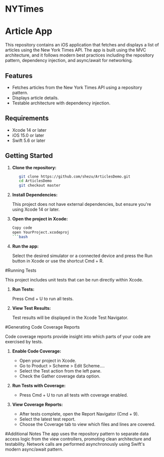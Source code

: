 # NYTimes
# Article App

This repository contains an iOS application that fetches and displays a list of articles using the New York Times API. The app is built using the MVC architecture, and it follows modern best practices including the repository pattern, dependency injection, and async/await for networking.

## Features

- Fetches articles from the New York Times API using a repository pattern.
- Displays article details.
- Testable architecture with dependency injection.

## Requirements

- Xcode 14 or later
- iOS 15.0 or later
- Swift 5.6 or later

## Getting Started

1. **Clone the repository:**
    ```bash
       git clone https://github.com/shezu/ArticlesDemo.git
       cd ArticlesDemo
       git checkout master
    ```
2. **Install Dependencies:**

    This project does not have external dependencies, but ensure you're using Xcode 14 or later.

3. **Open the project in Xcode:**

    ```bash
    Copy code
    open YourProject.xcodeproj
    ```bash

4. **Run the app:**

    Select the desired simulator or a connected device and press the Run button in Xcode or use the shortcut Cmd + R.

#Running Tests

This project includes unit tests that can be run directly within Xcode.

1. **Run Tests:**

    Press Cmd + U to run all tests.

2. **View Test Results:**

    Test results will be displayed in the Xcode Test Navigator.

#Generating Code Coverage Reports

Code coverage reports provide insight into which parts of your code are exercised by tests.

1. **Enable Code Coverage:**

    - Open your project in Xcode.
    - Go to Product > Scheme > Edit Scheme....
    - Select the Test action from the left pane.
    - Check the Gather coverage data option.

2. **Run Tests with Coverage:**

    - Press Cmd + U to run all tests with coverage enabled.

3. **View Coverage Reports:**

    - After tests complete, open the Report Navigator (Cmd + 9).
    - Select the latest test report.
    - Choose the Coverage tab to view which files and lines are covered.

#Additional Notes
The app uses the repository pattern to separate data access logic from the view controllers, promoting clean architecture and testability.
Network calls are performed asynchronously using Swift's modern async/await pattern.

